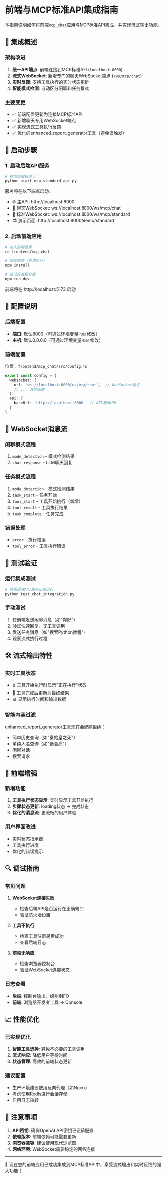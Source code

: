 # 前端与MCP标准API集成指南

本指南说明如何将前端`mcp_chat`应用与MCP标准API集成，并实现流式输出功能。

## 🎯 集成概述

### 架构改进
1. **统一API端点**: 前端连接到MCP标准API (`localhost:8000`)
2. **流式WebSocket**: 新增专门的聊天WebSocket端点 (`/ws/mcp/chat`)
3. **实时反馈**: 支持工具执行的实时状态更新
4. **智能模式检测**: 自动区分闲聊和任务模式

### 主要变更
- ✅ 前端配置更新为连接MCP标准API
- ✅ 新增聊天专用WebSocket端点
- ✅ 实现流式工具执行反馈
- ✅ 优化的enhanced_report_generator工具（避免误触发）

## 🚀 启动步骤

### 1. 启动后端API服务

```bash
# 在项目根目录下
python start_mcp_standard_api.py
```

服务将在以下端点启动：
- 🌐 主API: http://localhost:8000
- 💬 聊天WebSocket: ws://localhost:8000/ws/mcp/chat
- 🔗 标准WebSocket: ws://localhost:8000/ws/mcp/standard
- 📺 演示页面: http://localhost:8000/demo/standard

### 2. 启动前端应用

```bash
# 进入前端目录
cd frontend/mcp_chat

# 安装依赖（首次运行）
npm install

# 启动开发服务器
npm run dev
```

前端将在 http://localhost:5173 启动

## 🔧 配置说明

### 后端配置
- **端口**: 默认8000（可通过环境变量`PORT`修改）
- **主机**: 默认0.0.0.0（可通过环境变量`HOST`修改）

### 前端配置
位置：`frontend/mcp_chat/src/config.ts`

```typescript
export const config = {
  websocket: {
    url: 'ws://localhost:8000/ws/mcp/chat',  // WebSocket端点
    // ... 其他配置
  },
  api: {
    baseUrl: 'http://localhost:8000'  // API基础URL
  }
}
```

## 📡 WebSocket消息流

### 闲聊模式流程
1. `mode_detection` - 模式检测结果
2. `chat_response` - LLM聊天回复

### 任务模式流程
1. `mode_detection` - 模式检测结果  
2. `task_start` - 任务开始
3. `tool_start` - 工具开始执行（新增）
4. `tool_result` - 工具执行结果
5. `task_complete` - 任务完成

### 错误处理
- `error` - 执行错误
- `tool_error` - 工具执行错误

## 🧪 测试验证

### 运行集成测试
```bash
# 确保后端API服务正在运行
python test_chat_integration.py
```

### 手动测试
1. 在前端发送闲聊消息（如"你好"）
2. 验证快速回复，无工具调用
3. 发送任务消息（如"搜索Python教程"）
4. 观察流式执行过程

## 🛠️ 流式输出特性

### 实时工具状态
- ⏳ 工具开始执行时显示"正在执行"状态
- 🔧 工具完成后更新为最终结果
- 📊 显示执行时间和输出数据

### 智能内容过滤
enhanced_report_generator工具现在会智能拒绝：
- 简单历史查询（如"秦始皇之死"）
- 单纯人名查询（如"诸葛亮"）
- 闲聊对话
- 搜索请求

## 🎨 前端增强

### 新增功能
1. **工具执行状态显示**: 实时显示工具开始执行
2. **步骤状态更新**: loading状态 → 完成状态
3. **优化的消息流**: 更流畅的用户体验

### 用户界面改进
- 实时状态指示器
- 工具执行进度
- 优化的错误提示

## 🔍 调试指南

### 常见问题

1. **WebSocket连接失败**
   - 检查后端API是否运行在正确端口
   - 验证防火墙设置

2. **工具不执行**
   - 检查工具注册是否成功
   - 查看后端日志

3. **前端无响应**
   - 检查浏览器控制台
   - 验证WebSocket连接状态

### 日志查看
- **后端**: 控制台输出，级别INFO
- **前端**: 浏览器开发者工具 → Console

## 📈 性能优化

### 已实现优化
1. **智能工具选择**: 避免不必要的工具调用
2. **流式响应**: 降低用户等待时间
3. **状态管理**: 高效的前端状态更新

### 建议配置
- 生产环境建议使用反向代理（如Nginx）
- 考虑使用Redis进行会话存储
- 启用日志轮转

## 🚨 注意事项

1. **API密钥**: 确保OpenAI API密钥已正确配置
2. **依赖版本**: 前端依赖可能需要更新
3. **浏览器兼容**: 建议使用现代浏览器
4. **网络环境**: WebSocket需要稳定的网络连接

---

🎉 现在您的前端应用已成功集成到MCP标准API中，享受流式输出和实时反馈的强大功能！ 